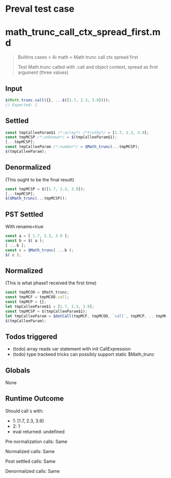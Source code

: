 # Preval test case

# math_trunc_call_ctx_spread_first.md

> Builtins cases > Ai math > Math trunc call ctx spread first
>
> Test Math.trunc called with .call and object context, spread as first argument (three values)

## Input

`````js filename=intro
$(Math.trunc.call({}, ...$([1.7, 2.3, 3.9])));
// Expected: 1
`````


## Settled


`````js filename=intro
const tmpCalleeParam$1 /*:array*/ /*truthy*/ = [1.7, 2.3, 3.9];
const tmpMCSP /*:unknown*/ = $(tmpCalleeParam$1);
[...tmpMCSP];
const tmpCalleeParam /*:number*/ = $Math_trunc(...tmpMCSP);
$(tmpCalleeParam);
`````


## Denormalized
(This ought to be the final result)

`````js filename=intro
const tmpMCSP = $([1.7, 2.3, 3.9]);
[...tmpMCSP];
$($Math_trunc(...tmpMCSP));
`````


## PST Settled
With rename=true

`````js filename=intro
const a = [ 1.7, 2.3, 3.9 ];
const b = $( a );
[ ...b ];
const c = $Math_trunc( ...b );
$( c );
`````


## Normalized
(This is what phase1 received the first time)

`````js filename=intro
const tmpMCOO = $Math_trunc;
const tmpMCF = tmpMCOO.call;
const tmpMCP = {};
let tmpCalleeParam$1 = [1.7, 2.3, 3.9];
const tmpMCSP = $(tmpCalleeParam$1);
let tmpCalleeParam = $dotCall(tmpMCF, tmpMCOO, `call`, tmpMCP, ...tmpMCSP);
$(tmpCalleeParam);
`````


## Todos triggered


- (todo) array reads var statement with init CallExpression
- (todo) type trackeed tricks can possibly support static $Math_trunc


## Globals


None


## Runtime Outcome


Should call `$` with:
 - 1: [1.7, 2.3, 3.9]
 - 2: 1
 - eval returned: undefined

Pre normalization calls: Same

Normalized calls: Same

Post settled calls: Same

Denormalized calls: Same
